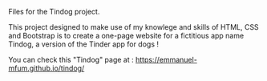 Files for the Tindog project.

This project designed to make use of my knowlege and skills of HTML, CSS and Bootstrap is to create a one-page website for a fictitious app name Tindog, a version of the Tinder app for dogs !

You can check this "Tindog" page at : https://emmanuel-mfum.github.io/tindog/
